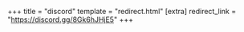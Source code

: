 +++
title = "discord"
template = "redirect.html"
[extra]
redirect_link = "https://discord.gg/8Gk6hJHjE5"
+++

